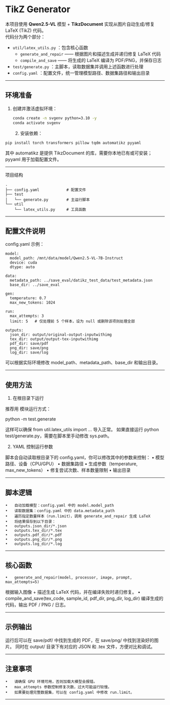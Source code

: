 # TikZ Generator

本项目使用 **Qwen2.5-VL** 模型 + **TikzDocument** 实现从图片自动生成/修复 LaTeX (TikZ) 代码。  
代码分为两个部分：

- `util/latex_utils.py` ：包含核心函数  
  - `generate_and_repair` —— 根据图片和描述生成并递归修复 LaTeX 代码  
  - `compile_and_save` —— 将生成的 LaTeX 编译为 PDF/PNG，并保存日志  
- `test/generate.py` ：主脚本，读取数据集并调用上述函数进行处理  
- `config.yaml` ：配置文件，统一管理模型路径、数据集路径和输出目录

---

## 环境准备

1. 创建并激活虚拟环境：
   ```bash
   conda create -n svgenv python=3.10 -y
   conda activate svgenv
    ```

	2.	安装依赖：
```
pip install torch transformers pillow tqdm automatikz pyyaml
```

其中 automatikz 是提供 TikzDocument 的库，需要你本地已有或可安装；pyyaml 用于加载配置文件。

---

项目结构

```
.
├── config.yaml            # 配置文件
├── test
│   └── generate.py        # 主运行脚本
└── util
    └── latex_utils.py     # 工具函数
```

---

## 配置文件说明

config.yaml 示例：
```
model:
  model_path: /mnt/data/model/Qwen2.5-VL-7B-Instruct
  device: cuda
  dtype: auto

data:
  metadata_path: ../save_eval/datikz_test_data/test_metadata.json
  base_dir: ../save_eval

gen:
  temperature: 0.7
  max_new_tokens: 1024

run:
  max_attempts: 3
  limit: 5   # 仅处理前 5 个样本，设为 null 或删除该项则处理全部

outputs:
  json_dir: output/original-output-inputwithimg
  tex_dir: output/output-tex-inputwithimg
  pdf_dir: save/pdf
  png_dir: save/png
  log_dir: save/log
```

可以根据实际环境修改 model_path、metadata_path、base_dir 和输出目录。

---

## 使用方法

1. 在根目录下运行

推荐用 模块运行方式：

python -m test.generate

这样可以确保 from util.latex_utils import ... 导入正常。
如果直接运行 python test/generate.py，需要在脚本里手动修改 sys.path。

2. YAML 控制运行参数

脚本会自动读取根目录下的 config.yaml，你可以修改其中的参数来控制：
	•	模型路径、设备（CPU/GPU）
	•	数据集路径
	•	生成参数（temperature, max_new_tokens）
	•	修复尝试次数、样本数量限制
	•	输出目录

---

## 脚本逻辑
	•	自动加载模型：config.yaml 中的 model.model_path
	•	读取数据集：config.yaml 中的 data.metadata_path
	•	遍历指定数量样本（run.limit），调用 generate_and_repair 生成 LaTeX
	•	将结果保存到以下目录：
	•	outputs.json_dir/*.json
	•	outputs.tex_dir/*.tex
	•	outputs.pdf_dir/*.pdf
	•	outputs.png_dir/*.png
	•	outputs.log_dir/*.log

---

## 核心函数
	•	generate_and_repair(model, processor, image, prompt, max_attempts=5)
根据输入图像 + 描述生成 LaTeX 代码，并在编译失败时递归修复。
	•	compile_and_save(tex_code, sample_id, pdf_dir, png_dir, log_dir)
编译生成的代码，输出 PDF / PNG / 日志。

---

## 示例输出

运行后可以在 save/pdf/ 中找到生成的 PDF，在 save/png/ 中找到渲染好的图片。
同时在 output/ 目录下有对应的 JSON 和 .tex 文件，方便对比和调试。

---

## 注意事项
	•	请确保 GPU 环境可用，否则加载大模型会报错。
	•	max_attempts 参数控制修复次数，过大可能运行较慢。
	•	如果要处理完整数据集，可以在 config.yaml 中修改 run.limit。

---
